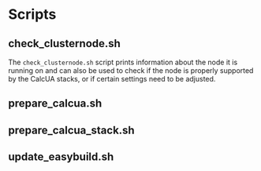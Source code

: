 # Scripts

## check_clusternode.sh

The `check_clusternode.sh` script prints information about the node it is running on and 
can also be used to check if the node is properly supported by the CalcUA stacks,
or if certain settings need to be adjusted.

## prepare_calcua.sh


## prepare_calcua_stack.sh


## update_easybuild.sh


